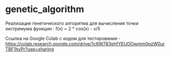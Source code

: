 # genetic_algorithm

Реализация генетического алгоритма для вычисления точки экстремума функции : f(x) = 2 * cos(x) - x/5

Ccылка на Google Colab с кодом для тестирования - https://colab.research.google.com/drive/1c6W783ehfYEUOOwmm0pzW0urTBF1hvPr?usp=sharing
